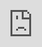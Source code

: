 ```yaml
---
author: yamila
date: 2015-01-08T21:02:58.000Z
slug: burdeos-landas-aquitania
title: Burdeos, Landas, Aquitania
thumbnailImage: https:/farm8.staticflickr.com/7417/16187410238_2c55309836_z.jpg
tags:
- Landas
---
```



Primer viaje de 2015. Otra vez a Francia, un sitio que cada vez que voy me gusta más. Esta vez fueron unos días en las Landas en torno a Burdeos.

[![IMG_20150103_140005](https:/farm8.staticflickr.com/7417/16187410238_2c55309836_z.jpg#small)](https:/www.flickr.com/photos/125687915@N08/16187410238/in/set-72157650129848301)

  
 Pusimos nuestra base de operaciones en Pessac y desde ahí nos fuimos moviendo. Desde allí, visitamos La Duna de Pilat, Burdeos, Saint Emilion, la ciudadela de Blay, La Bastide de Armagnac y un montón de paisajes. La zona en torno a los ríos Garona y Dordoña es realmente preciosa.

Aquí os dejo unas fotos del viaje.

<iframe frameborder="0" height="150" id="iframe" scrolling="no" src="http:/flickrit.com/slideshowholder.php?height=75&size=big&speed=stop&setId=72157650129848301&click=true&trans=1&theme=1&thumbnails=0&transition=0&layoutType=responsive&sort=0" style="width: 100%; height: 100%; position: absolute; top: 0; left: 0;" width="300"></iframe>
